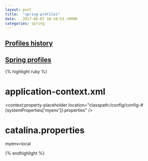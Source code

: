 ```yaml
---
layout: post
title:  "spring-profiles"
date:   2017-06-07 10:10:53 +0900
categories: spring
---
```


## [Profiles history]   
## [Spring profiles]  


[Profiles history]: https://www.slideshare.net/sbcoba/2015-47137155
[Spring profiles]: http://jdm.kr/blog/81



{% highlight ruby %}
# application-context.xml
<context:property-placeholder location="classpath:/config/config-#{systemProperties['myenv']}.properties" />  

# catalina.properties
myenv=local



{% endhighlight %}
